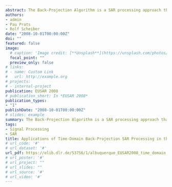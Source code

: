 ```yaml
---
abstract: The Back-Projection Algorithm is a SAR processing approach that uses time-domain convolution of the SAR data in order to perform SAR focusing. Some benefits of this approach are exact inversion, ideal motion compensation including topography information and handling of general aperture geometries. The implementation of the Back-Projection Algorithm was done focusing on the parallelization aspects. Applications of the algorithm are presented with respect to topography adaptive processing, direct generation of map projections and consideration of non linear trajectories. 
authors:
- admin
- Pau Prats
- Rolf Scheiber
date: "2008-10-01T00:00:00Z"
doi: ""
featured: false
image:
  # caption: 'Image credit: [**Unsplash**](https://unsplash.com/photos/pLCdAaMFLTE)'
  focal_point: ""
  preview_only: false
# links:
# - name: Custom Link
#   url: http://example.org
# projects:
# - internal-project
publication: EUSAR 2008
# publication_short: In *EUSAR 2008*
publication_types:
- "1"
publishDate: "2008-10-01T00:00:00Z"
# slides: example
summary: The Back-Projection Algorithm is a SAR processing approach that uses time-domain convolution of the SAR data in order to perform SAR focusing. Some benefits of this approach are exact inversion, ideal motion compensation including topography information and handling of general aperture geometries.
tags:
- Signal Processing
- SAR
title: Applications of Time-Domain Back-Projection SAR Processing in the Airborne Case 
# url_code: '#'
# url_dataset: '#'
url_pdf: https://elib.dlr.de/53756/1/albuquerque_EUSAR2008_time_domain.pdf
# url_poster: '#'
# url_project: ""
# url_slides: ""
# url_source: '#'
# url_video: '#'
---
```

